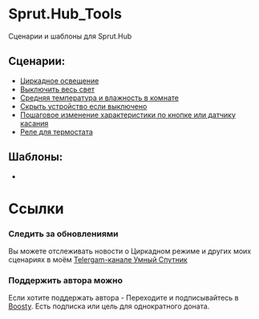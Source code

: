 # Sprut.Hub_Tools
Сценарии и шаблоны для Sprut.Hub

## Сценарии:
- [Циркадное освещение](https://github.com/KirillAshikhmin/Sprut.Hub_Tools/tree/main/CircadianLight "Циркадное освещение")
- [Выключить весь свет](https://github.com/KirillAshikhmin/Sprut.Hub_Tools/tree/main/TurnOffAllLight "Выключить весь свет")
- [Средняя температура и влажность в комнате](https://github.com/KirillAshikhmin/Sprut.Hub_Tools/tree/main/AverrageTempAndHum "Средняя температура и влажность в комнате")
- [Скрыть устройство если выключено](https://github.com/KirillAshikhmin/Sprut.Hub_Tools/tree/main/HideIfTurnOn "Скрыть устройство если выключено")
- [Пошаговое изменение характеристики по кнопке или датчику касания](https://github.com/KirillAshikhmin/Sprut.Hub_Tools/tree/main/StepChange "Пошаговое изменение характеристики по кнопке или датчику касания")
- [Реле для термостата](https://github.com/KirillAshikhmin/Sprut.Hub_Tools/tree/main/ThermostatRelay "Реле для термостата")

## Шаблоны:
-



# Ссылки
### Следить за обновлениями
Вы можете отслеживать новости о Циркадном режиме и других моих сценариях в моём [Telergam-канале Умный Спутник](https://t.me/smart_sputnik)
### Поддержить автора можно 
Если хотите поддержать автора - Переходите и подписывайтесь в [Boosty](https://boosty.to/smart_kirill). Есть подписка или цель для однократного доната. 
